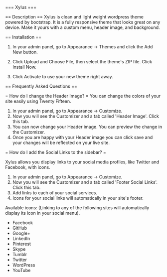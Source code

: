 === Xylus ===

== Description ==
Xylus is clean and light weight wordpress theme powered by bootstrap. It  is a fully responsive theme that looks great on any device. Make it yours with a custom menu, header image, and background.


== Installation ==


1. In your admin panel, go to Appearance -> Themes and click the Add New button.

2. Click Upload and Choose File, then select the theme's ZIP file. Click Install Now.

3. Click Activate to use your new theme right away.


== Frequently Asked Questions ==


= How do I change the Header Image? =
You can change the colors of your site easily using Twenty Fifteen.
1. In your admin panel, go to Appearance -> Customize.
2. Now you will see the Customizer and a tab called 'Header Image'. Click this tab.
3. You can now change your Header image. You can preview the change in the Customizer.
4. Once you are happy with your Header image you can click save and your changes will be reflected on your live site.


= How do I add the Social Links to the sidebar? =

Xylus allows you display links to your social media profiles, like Twitter and Facebook, with icons.

1. In your admin panel, go to Appearance -> Customize.
2. Now you will see the Customizer and a tab called 'Footer Social Links'. Click this tab.
3. Add links to each of your social services.
4. Icons for your social links will automatically in your site's footer.

Available icons: (Linking to any of the following sites will automatically display its icon in your social menu).

* Facebook
* GitHub
* Google+
* LinkedIn
* Pinterest
* Skype
* Tumblr
* Twitter
* WordPress
* YouTube
